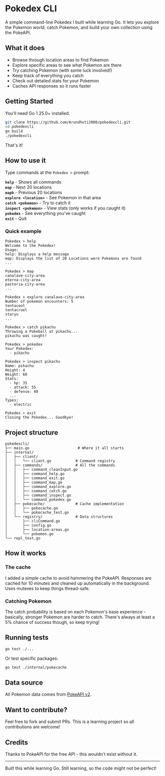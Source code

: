 # Pokedex CLI

A simple command-line Pokedex I built while learning Go. It lets you explore the Pokemon world, catch Pokemon, and build your own collection using the PokeAPI.

## What it does

- Browse through location areas to find Pokemon
- Explore specific areas to see what Pokemon are there
- Try catching Pokemon (with some luck involved!)
- Keep track of everything you catch
- Check out detailed stats for your Pokemon
- Caches API responses so it runs faster

## Getting Started

You'll need Go 1.25.0+ installed.

```bash
git clone https://github.com/Arundhuti2000/pokedexcli.git
cd pokedexcli
go build
./pokedexcli
```

That's it!

## How to use it

Type commands at the `Pokedex >` prompt:

**`help`** - Shows all commands  
**`map`** - Next 20 locations  
**`mapb`** - Previous 20 locations  
**`explore <location>`** - See Pokemon in that area  
**`catch <pokemon>`** - Try to catch it  
**`inspect <pokemon>`** - View stats (only works if you caught it)  
**`pokedex`** - See everything you've caught  
**`exit`** - Quit  

### Quick example

```
Pokedex > help
Welcome to the Pokedex!
Usage:
help: Displays a help message
map: Displays the list of 20 Locations were Pokemons are found
...

Pokedex > map
canalave-city-area
eterna-city-area
pastoria-city-area
...

Pokedex > explore canalave-city-area
Number of pokemon encounters: 5
tentacool
tentacruel
staryu
...

Pokedex > catch pikachu
Throwing a Pokeball at pikachu...
pikachu was caught!

Pokedex > pokedex
Your Pokedex:
  - pikachu

Pokedex > inspect pikachu
Name: pikachu
Height: 4
Weight: 60
Stats:
  - hp: 35
  - attack: 55
  - defense: 40
  ...
Types:
  - electric

Pokedex > exit
Closing the Pokedex... Goodbye!
```

## Project structure

```
pokedexcli/
├── main.go                      # Where it all starts
├── internal/
│   ├── client/
│   │   └── client.go           # Command registry
│   ├── commands/               # All the commands
│   │   ├── command_cleanInput.go
│   │   ├── command_help.go
│   │   ├── command_exit.go
│   │   ├── command_map.go
│   │   ├── command_explore.go
│   │   ├── command_catch.go
│   │   ├── command_inspect.go
│   │   └── command_pokedex.go
│   ├── pokecache/              # Cache implementation
│   │   ├── pokecache.go
│   │   └── pokecache_test.go
│   └── registry/               # Data structures
│       ├── cliCommand.go
│       ├── config.go
│       ├── location-areas.go
│       └── pokemon.go
└── repl_test.go
```

## How it works

### The cache
I added a simple cache to avoid hammering the PokeAPI. Responses are cached for 10 minutes and cleaned up automatically in the background. Uses mutexes to keep things thread-safe.

### Catching Pokemon
The catch probability is based on each Pokemon's base experience - basically, stronger Pokemon are harder to catch. There's always at least a 5% chance of success though, so keep trying!

## Running tests

```bash
go test ./...
```

Or test specific packages:
```bash
go test ./internal/pokecache
```

## Data source

All Pokemon data comes from [PokeAPI v2](https://pokeapi.co/docs/v2).

## Want to contribute?

Feel free to fork and submit PRs. This is a learning project so all contributions are welcome!

## Credits

Thanks to PokeAPI for the free API - this wouldn't exist without it.

---

Built this while learning Go. Still learning, so the code might not be perfect!
